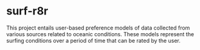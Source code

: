 surf-r8r
========

This project entails user-based preference models of data collected from various sources related to oceanic conditions. These models represent the surfing conditions over a period of time that can be rated by the user.
